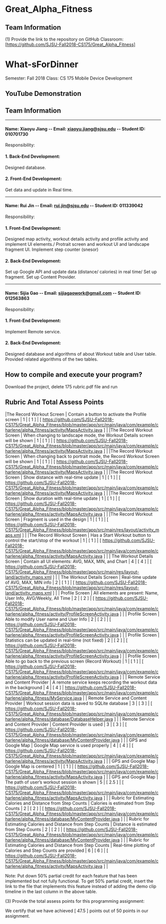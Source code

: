 # Great_Alpha_Fitness

## Team Information

(1) Provide the link to the repository on GitHub Classroom:
[https://github.com/SJSU-Fall2018-CS175/Great_Alpha_Fitness]

# What-sForDinner

Semester: Fall 2018
Class: CS 175 Mobile Device Development

## YouTube Demonstration 
  
  

## Team Information

***************  ***  ***************  ***  ***************  ***  ***************  *** ***************

#### Name: Xiaoyu Jiang -- Email: xiaoyu.jiang@sjsu.edu -- Student ID: 010701730 

Responsibility: 
  #### 1. Back-End Development: 
  Designed database. 
  #### 2. Front-End Development:
  Get data and update in Real time. 
  
***************  ***  ***************  ***  ***************  ***  ***************  *** ***************

#### Name: Rui Jin -- Email: rui.jin@sjsu.edu -- Student ID: 011339042

Responsibility: 
  #### 1. Front-End Development: 
  Designed map activity, workout details activity and profile activity and implement UI elements./
  Protrait screen and workout UI and landscape fragment UI.
  Implement step counter (snesor)
  
  
  #### 2. Back-End Development:
  Set up Google API and update data (distance/ calories) in real time/
  Set up fragment.
  Set up Content Provider. 
  
  
***************  ***  ***************  ***  ***************  ***  ***************  *** ***************

#### Name: Sijia Gao -- Email: sijiagaowork@gmail.com -- Student ID: 012563863 

Responsibility: 
  #### 1. Front-End Development: 
  Implement Remote service.
  #### 2. Back-End Development:
  Designed database and algorithms of about Workout table and User table. \
  Provided related algorithms of the two tables. 
  
                      
## How to compile and execute your program?

Download the project, delete 175 rubric.pdf file and run 

## Rubric And Total Assess Points
|The Record Workout Screen | Contain a button to activate the Profile screen  | 1 | [ 1  ] | [ https://github.com/SJSU-Fall2018-CS175/Great_Alpha_Fitness/blob/master/app/src/main/java/com/example/charlene/alpha_fitness/activity/MapsActivity.java ] |
|The Record Workout Screen | When changing to landscape mode, the Workout Details screen will be shown  | 1 | [ 1 ] | [ https://github.com/SJSU-Fall2018-CS175/Great_Alpha_Fitness/blob/master/app/src/main/java/com/example/charlene/alpha_fitness/activity/MapsActivity.java ] |
|The Record Workout Screen | When changing back to portrait mode, the Record Workout Screen will be shown  | 1 | [ 1 ] | [ https://github.com/SJSU-Fall2018-CS175/Great_Alpha_Fitness/blob/master/app/src/main/java/com/example/charlene/alpha_fitness/activity/MapsActivity.java ] |
|The Record Workout Screen | Show distance with real-time update  | 1 | [ 1 ] | [ https://github.com/SJSU-Fall2018-CS175/Great_Alpha_Fitness/blob/master/app/src/main/java/com/example/charlene/alpha_fitness/activity/MapsActivity.java ] |
|The Record Workout Screen | Show duration with real-time update  | 1 | [ 1 ] | [ https://github.com/SJSU-Fall2018-CS175/Great_Alpha_Fitness/blob/master/app/src/main/java/com/example/charlene/alpha_fitness/activity/MapsActivity.java ] |
|The Record Workout Screen | Fragment is used in the design | 1 | [ 1 ] | [ https://github.com/SJSU-Fall2018-CS175/Great_Alpha_Fitness/blob/master/app/src/main/res/layout/activity_maps.xml ] |
|The Record Workout Screen | Has a Start Workout button to control the start/stop of the workout | 1 | [ 1 ] | [ https://github.com/SJSU-Fall2018-CS175/Great_Alpha_Fitness/blob/master/app/src/main/java/com/example/charlene/alpha_fitness/activity/MapsActivity.java ] |
| The Workout Details Screen | Contain all UI elements: AVG, MAX, MIN, and Chart  | 4 | [ 4 ] | [ https://github.com/SJSU-Fall2018-CS175/Great_Alpha_Fitness/blob/master/app/src/main/res/layout-land/activity_maps.xml ] |
| The Workout Details Screen | Real-time update of AVG, MAX, MIN info | 2 | [ 1 ] | [ https://github.com/SJSU-Fall2018-CS175/Great_Alpha_Fitness/blob/master/app/src/main/res/layout-land/activity_maps.xml ] |
| Profile Screen | All elements are present: Name, User Info, AVG/Weekly, All Time  | 2 | [ 2 ] | [ https://github.com/SJSU-Fall2018-CS175/Great_Alpha_Fitness/blob/master/app/src/main/java/com/example/charlene/alpha_fitness/activity/ProfileScreenActivity.java ] |
| Profile Screen | Able to modify User name and User Info  | 2 | [ 2 ] | [ https://github.com/SJSU-Fall2018-CS175/Great_Alpha_Fitness/blob/master/app/src/main/java/com/example/charlene/alpha_fitness/activity/ProfileScreenActivity.java ] |
| Profile Screen | Statistics can be updated in real-time (not fixed)  | 2 | [ 2 ] | [ https://github.com/SJSU-Fall2018-CS175/Great_Alpha_Fitness/blob/master/app/src/main/java/com/example/charlene/alpha_fitness/activity/ProfileScreenActivity.java ] |
| Profile Screen | Able to go back to the previous screen (Record Workout) | 1 | [ 1 ] | [ https://github.com/SJSU-Fall2018-CS175/Great_Alpha_Fitness/blob/master/app/src/main/java/com/example/charlene/alpha_fitness/activity/ProfileScreenActivity.java ] |
| Remote Service and Content Provider | A remote service keeps recording the workout data in the background | 4 | [ 4 ] | https://github.com/SJSU-Fall2018-CS175/Great_Alpha_Fitness/blob/master/app/src/main/java/com/example/charlene/alpha_fitness/MyService.java |
| Remote Service and Content Provider | Workout session data is saved to SQLite database | 3 | [ 3 ] | [ https://github.com/SJSU-Fall2018-CS175/Great_Alpha_Fitness/blob/master/app/src/main/java/com/example/charlene/alpha_fitness/database/DatabaseHelper.java ] |
| Remote Service and Content Provider | Content Provider is used | 3 | [ 3 ] | [ https://github.com/SJSU-Fall2018-CS175/Great_Alpha_Fitness/blob/master/app/src/main/java/com/example/charlene/alpha_fitness/database/MyContentProvider.java ] |
| GPS and Google Map | Google Map service is used properly  | 4 | [ 4 ] | [ https://github.com/SJSU-Fall2018-CS175/Great_Alpha_Fitness/blob/master/app/src/main/java/com/example/charlene/alpha_fitness/activity/MapsActivity.java  ] |
| GPS and Google Map | Google Map is centered  | 1 | [ 1 ] | [ https://github.com/SJSU-Fall2018-CS175/Great_Alpha_Fitness/blob/master/app/src/main/java/com/example/charlene/alpha_fitness/activity/MapsActivity.java  ] |
| GPS and Google Map | The path of user’s workout session is shown  | 5 | [ 2.5 ] | [ https://github.com/SJSU-Fall2018-CS175/Great_Alpha_Fitness/blob/master/app/src/main/java/com/example/charlene/alpha_fitness/activity/MapsActivity.java  ] |
| Rubric for Estimating Calories and Distance from Step Counts  | Calories is estimated from Step Counts  | 2 | [ 2 ] | [ https://github.com/SJSU-Fall2018-CS175/Great_Alpha_Fitness/blob/master/app/src/main/java/com/example/charlene/alpha_fitness/database/MyContentProvider.java ] |
| Rubric for Estimating Calories and Distance from Step Counts  | Distance is estimated from Step Counts | 2 | [ 2 ] | [ https://github.com/SJSU-Fall2018-CS175/Great_Alpha_Fitness/blob/master/app/src/main/java/com/example/charlene/alpha_fitness/database/MyContentProvider.java ] |
| Rubric for Estimating Calories and Distance from Step Counts  | Real-time plotting of Calories and Step Counts are provided  | 6 | [ 6 ] | [ https://github.com/SJSU-Fall2018-CS175/Great_Alpha_Fitness/blob/master/app/src/main/java/com/example/charlene/alpha_fitness/activity/MapsActivity.java ] |

Note: Put down 50% partial credit for each feature that has been implemented but not fully functional.  To get 50% partial credit, insert the link to the file that implements this feature instead of adding the demo clip timeline in the last column in the above table.

(3) Provide the total assess points for this programming assignment:

We certify that we have achieved [ 47.5 ] points out of 50 points in our assignment.



